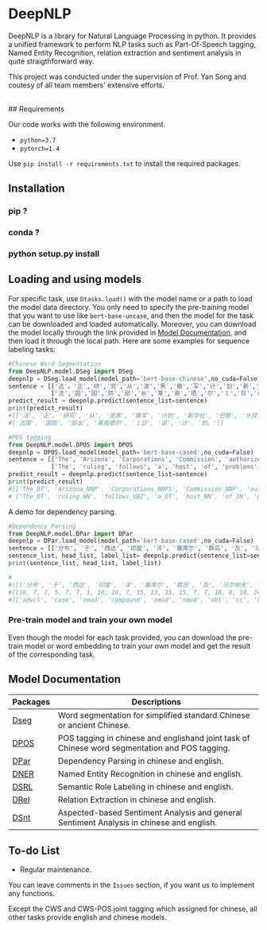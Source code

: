 # DeepNLP
DeepNLP is a library for Natural Language Processing in python. 
It provides a unified framework to perform NLP tasks such as Part-Of-Speech tagging, Named Entity Recognition, relation extraction and sentiment analysis in quite straigthforward way. 


This project was conducted under the supervision of Prof. Yan Song and coutesy of all team members' extensive efforts.

<br>
## Requirements

Our code works with the following environment.
* `python=3.7`
* `pytorch=1.4`

Use `pip install -r requirements.txt` to install the required packages.

## Installation

### pip ?
### conda ?
### python setup.py install




## Loading and using models 
For specific task, use `Dtasks.load()` with the model name or a path to load the model data directory.
You only need to specify the pre-training model that you want to use like `bert-base-uncase`, and then the model for the task can be downloaded and loaded automatically. Moreover, you can download the model locally through the link provided in [Model Documentation](#1), and then load it through the local path. Here are some examples for sequence labeling tasks:
```python
#Chinese Word Segmentation
from DeepNLP.model.DSeg import DSeg
deepnlp = DSeg.load_model(model_path='bert-base-chinese',no_cuda=False)
sentence = [['法'，'正','研','究','从','波','黑','撤','军','计','划','新','华','社','巴','黎','９','月','１','日','电','（','记','者','张','有','浩','）'],
            ['法','国','国','防','部','长','莱','奥','塔','尔','１','日','说','，法','国','正','在','研','究','从','波','黑','撤','军','的','计','划','。']]
predict_result = deepnlp.predict(sentence_list=sentence)
print(predict_result)
#[['法', '正', '研究', '从', '波黑', '撤军', '计划', '新华社', '巴黎', '９月', '１日', '电', '（', '记者', '张有浩', '）'], 
#['法国', '国防', '部长', '莱奥塔尔', '１日', '说', '计', '划。']]
```

```python
#POS tagging
from DeepNLP.model.DPOS import DPOS
deepnlp = DPOS.load_model(model_path='bert-base-cased',no_cuda=False)
sentence = [['The', 'Arizona', 'Corporations', 'Commission', 'authorized', 'an', '11.5', '%', 'rate', 'increase', 'at', 'Tucson', 'Electric', 'Power', 'Co.', ',', 'substantially', 'lower', 'than', 'recommended', 'last', 'month', 'by', 'a', 'commission', 'hearing', 'officer', 'and', 'barely', 'half', 'the', 'rise', 'sought', 'by', 'the', 'utility', '.'], 
            ['The', 'ruling', 'follows', 'a', 'host', 'of', 'problems', 'at', 'Tucson', 'Electric', ',', 'including', 'major', 'write-downs', ',', 'a', '60', '%', 'slash', 'in', 'the', 'common', 'stock', 'dividend', 'and', 'the', 'departure', 'of', 'former', 'Chairman', 'Einar', 'Greve', 'during', 'a', 'company', 'investigation', 'of', 'his', 'stock', 'sales', '.']]
predict_result = deepnlp.predict(sentence_list=sentence)
print(predict_result)
#[['The_DT', 'Arizona_NNP', 'Corporations_NNPS', 'Commission_NNP', 'authorized_VBD', 'an_DT', '11.5_CD', '%_NN', 'rate_NN', 'increase_NN', 'at_IN', 'Tucson_NNP', 'Electric_NNP', 'Power_NNP', 'Co._NNP', ',_,', 'substantially_RB', 'lower_JJR', 'than_IN', 'recommended_VBN', 'last_JJ', 'month_NN', 'by_IN', 'a_DT', 'commission_NN', 'hearing_NN', 'officer_NN', 'and_CC', 'barely_RB', 'half_PDT', 'the_DT', 'rise_NN', 'sought_VBN', 'by_IN', 'the_DT', 'utility_NN', '._.'], 
# ['The_DT', 'ruling_NN', 'follows_VBZ', 'a_DT', 'host_NN', 'of_IN', 'problems_NNS', 'at_IN', 'Tucson_NNP', 'Electric_NNP', ',_,', 'including_VBG', 'major_JJ', 'write-downs_NNS', ',_,', 'a_DT', '60_CD', '%_NN', 'slash_NN', 'in_IN', 'the_DT', 'common_JJ', 'stock_NN', 'dividend_NN', 'and_CC', 'the_DT', 'departure_NN', 'of_IN', 'former_JJ', 'Chairman_NNP', 'Einar_NNP', 'Greve_NNP', 'during_IN', 'a_DT', 'company_NN', 'investigation_NN', 'of_IN', 'his_PRP$', 'stock_NN', 'sales_NNS', '._.']]
```
A demo for dependency parsing.
```python
#Dependency Parsing
from DeepNLP.model.DPar import DPar
deepnlp = DPar.load_model(model_path='bert-base-cased',no_cuda=False)
sentence = [['分布', '于', '西达', '印度', '洋', '塞席尔', '群岛', '及', '马尔地夫', '群岛', '以及', '海南', '省', '中沙', '群岛', '等', '，', '属', '于', '热带', '浅', '海', '底层', '鱼', '。']]
sentence_list, head_list, label_list= deepnlp.predict(sentence_list=sentence)
print(sentence_list, head_list, label_list)

#
#([['分布', '于', '西达', '印度', '洋', '塞席尔', '群岛', '及', '马尔地夫', '群岛', '以及', '海南', '省', '中沙', '群岛', '等', '，', '属', '于', '热带', '浅', '海', '底层', '鱼', '。']],
#[[18, 7, 7, 5, 7, 7, 1, 10, 10, 7, 15, 13, 15, 15, 7, 7, 18, 0, 18, 24, 24, 24, 24, 18, 18]],
#[['advcl', 'case', 'nmod', 'compound', 'nmod', 'nmod', 'obl', 'cc', 'nmod', 'conj', 'cc', 'compound', 'nmod', 'nmod', 'conj', 'acl', 'punct', 'root', 'mark', 'nmod', 'nmod', 'nmod', 'compound', 'obj', 'punct']])
```
### Pre-train model and train your own model
Even though the model for each task provided, you can download the pre-train model or word embedding to train your own model and get the result of the corresponding task.

<h2 id="1">Model Documentation</h2>

| **Packages**        | **Descriptions**                                                               |
| ------------------- | -------------------------------------------------------------- |
| [Dseg](./doc/Dseg/README.md) | Word segmentation for simplified standard Chinese or ancient Chinese.    |
| [DPOS](./doc/DPOS/README.md) | POS tagging in chinese and englishand joint task of Chinese word segmentation and POS tagging.            |
| [DPar](./doc/DPar/README.md) | Dependency Parsing in chinese and english.             |
| [DNER](./doc/DNER/README.md) | Named Entity Recognition in chinese and english.       |
| [DSRL](./doc/DSRL/README.md) | Semantic Role Labeling in chinese and english.         |
| [DRel](./doc/DRel/README.md) | Relation Extraction in chinese and english.            |
| [DSnt](./doc/DSnt/README.md) | Aspected-based Sentiment Analysis and general Sentiment Analysis in chinese and english. |


## To-do List

* Regular maintenance.

You can leave comments in the `Issues` section, if you want us to implement any functions.



Except the CWS and CWS-POS joint tagging which assigned for chinese, all other tasks provide english and chinese models.


[comment]: <> (| Model name | Task\Language | Chinese | English | Chinese | Eng-Uncased | Eng-Uncased |)

[comment]: <> (| --- | --- | --- | --- |  --- |  --- |  --- |)

[comment]: <> (| DSeg | Chinese Word Segmentation &#40;CWS&#41; | [LSTM]&#40;http://nlp.&#41; |  | Bert-base-chinese |  |  | )

[comment]: <> (| DSP | CWS-POS joint tagging  | [LSTM]&#40;http://nlp.&#41; |  | Bert-base-chinese |  |  | )

[comment]: <> (| DPOS | Part-Of-Speech tagging | [LSTM]&#40;http://nlp.&#41; | LSTM | Bert-base-chinese | Bert-base-uncased | Bert-large-uncased | )

[comment]: <> (| DPar | Dependency Parsing | [LSTM]&#40;http://nlp.&#41; | LSTM | Bert-base-chinese | Bert-base-uncased | Bert-large-uncased | )

[comment]: <> (| DNER | Named Entity Recognition&#40;NER&#41; | [LSTM]&#40;http://nlp.&#41; | LSTM | Bert-base-chinese | Bert-base-uncased | Bert-large-uncased | )

[comment]: <> (| DSRL | Semantic Role Labeling&#40;SRL&#41; | [LSTM]&#40;http://nlp.&#41; | LSTM | Bert-base-chinese | Bert-base-uncased | Bert-large-uncased | )

[comment]: <> (| DSRel | Relation Extraction &#40;RE&#41; | [LSTM]&#40;http://nlp.&#41; | LSTM | Bert-base-chinese | Bert-base-uncased | Bert-large-uncased | )

[comment]: <> (| DSA | Sentiment Analysis | [LSTM]&#40;http://nlp.&#41; | LSTM | Bert-base-chinese | Bert-base-uncased | Bert-large-uncased | )

[comment]: <> (| DSnt | Aspected-based Sentiment Analysis &#40;ASA&#41; | [LSTM]&#40;http://nlp.&#41; | LSTM | Bert-base-chinese | Bert-base-uncased | Bert-large-uncased | )



[comment]: <> (Now we )

[comment]: <> (For senquence labeling tasks like CWS, NER and CWS-POS joint tagging, )

[comment]: <> (, SRL and the input sentences should be lists of word.)

[comment]: <> (Here is how to quickly use DeepNLP to obtain the chinese word segmentation:)

[comment]: <> (## Downloading model)

[comment]: <> (In DeepNLP, you can use the models provided by us directly to obtain the result of tasks.)

[comment]: <> (Moreover, you can finetune your own model for some tasks with commonly used pre-training model.)

[comment]: <> (- \#\#\# DeepNLP model)

[comment]: <> (- \#\#\# pre-train model &#40;BERT, ZEN, XLNet&#41;)
